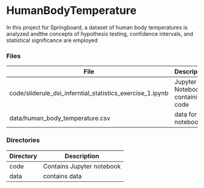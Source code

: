 # HumanBodyTemperature

In this project for Springboard, a dataset of human body temperatures is analyzed andthe concepts of hypothesis testing, confidence intervals, and statistical significance are employed


### Files

File|Description
---------|-------------------------------------------------------------------------------------------------------------------
code/sliderule_dsi_inferntial_statistics_exercise_1.ipynb|  Jupyter Notebook containing code
data/human_body_temperature.csv| data for the notebook
 
### Directories

Directory|Description
---------|---------------------------------------------------------------------------------------------------
code | Contains Jupyter notebook 
data| contains data
 
 
